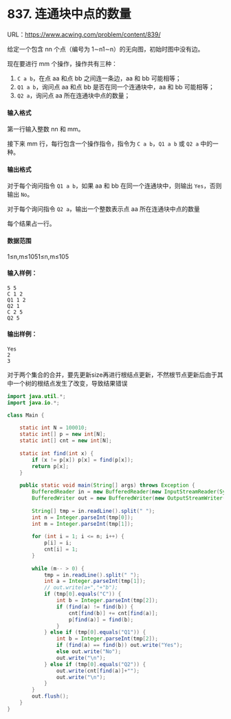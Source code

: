 # 837. 连通块中点的数量

URL：https://www.acwing.com/problem/content/839/

给定一个包含 nn 个点（编号为 1∼n1∼n）的无向图，初始时图中没有边。

现在要进行 mm 个操作，操作共有三种：

1. `C a b`，在点 aa 和点 bb 之间连一条边，aa 和 bb 可能相等；
2. `Q1 a b`，询问点 aa 和点 bb 是否在同一个连通块中，aa 和 bb 可能相等；
3. `Q2 a`，询问点 aa 所在连通块中点的数量；

#### 输入格式

第一行输入整数 nn 和 mm。

接下来 mm 行，每行包含一个操作指令，指令为 `C a b`，`Q1 a b` 或 `Q2 a` 中的一种。

#### 输出格式

对于每个询问指令 `Q1 a b`，如果 aa 和 bb 在同一个连通块中，则输出 `Yes`，否则输出 `No`。

对于每个询问指令 `Q2 a`，输出一个整数表示点 aa 所在连通块中点的数量

每个结果占一行。

#### 数据范围

1≤n,m≤1051≤n,m≤105

#### 输入样例：

```
5 5
C 1 2
Q1 1 2
Q2 1
C 2 5
Q2 5
```

#### 输出样例：

```
Yes
2
3
```



对于两个集合的合并，要先更新size再进行根结点更新，不然根节点更新后由于其中一个树的根结点发生了改变，导致结果错误

```java
import java.util.*;
import java.io.*;

class Main {
    
    static int N = 100010;
    static int[] p = new int[N];
    static int[] cnt = new int[N];
    
    static int find(int x) {
        if (x != p[x]) p[x] = find(p[x]);
        return p[x];
    }
    
    public static void main(String[] args) throws Exception {
        BufferedReader in = new BufferedReader(new InputStreamReader(System.in));
        BufferedWriter out = new BufferedWriter(new OutputStreamWriter(System.out));
        
        String[] tmp = in.readLine().split(" ");
        int n = Integer.parseInt(tmp[0]);
        int m = Integer.parseInt(tmp[1]);
        
        for (int i = 1; i <= n; i++) {
            p[i] = i;
            cnt[i] = 1;
        }
        
        while (m-- > 0) {
            tmp = in.readLine().split(" ");
            int a = Integer.parseInt(tmp[1]);
            // out.write(a+","+"b");
            if (tmp[0].equals("C")) {
                int b = Integer.parseInt(tmp[2]);
                if (find(a) != find(b)) {
                    cnt[find(b)] += cnt[find(a)];
                    p[find(a)] = find(b);
                }
            } else if (tmp[0].equals("Q1")) {
                int b = Integer.parseInt(tmp[2]);
                if (find(a) == find(b)) out.write("Yes");
                else out.write("No");
                out.write("\n");
            } else if (tmp[0].equals("Q2")) {
                out.write(cnt[find(a)]+"");
                out.write("\n");
            }
        }
        out.flush();
    }
}
```

